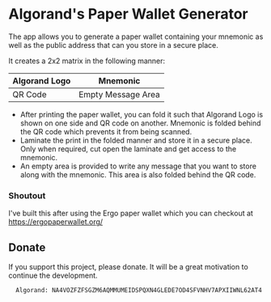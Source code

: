 # Algorand's Paper Wallet Generator

The app allows you to generate a paper wallet containing your mnemonic as well as the public address that can you store in a secure place.

It creates a 2x2 matrix in the following manner:

| Algorand Logo | Mnemonic |
| -- | -- |
| QR Code |  Empty Message Area |

- After printing the paper wallet, you can fold it such that Algorand Logo is shown on one side and QR code on another. Mnemonic is folded behind the QR code which prevents it from being scanned.
- Laminate the print in the folded manner and store it in a secure place. Only when required, cut open the laminate and get access to the mnemonic.
- An empty area is provided to write any message that you want to store along with the mnemonic. This area is also folded behind the QR code.


### Shoutout
I've built this after using the Ergo paper wallet which you can checkout at https://ergopaperwallet.org/

## Donate

If you support this project, please donate. It will be a great motivation to continue the development.

``` 
  Algorand: NA4VOZFZFSGZM6AQMMUMEIDSPQXN4GLEDE7OD4SFVNHV7APXIIWNL62AT4
```